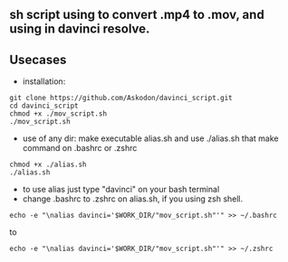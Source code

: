 ## sh script using to convert .mp4 to .mov, and using in davinci resolve.

## Usecases



*   installation:
```
git clone https://github.com/Askodon/davinci_script.git
cd davinci_script
chmod +x ./mov_script.sh
./mov_script.sh
```
*   use of any dir: make executable alias.sh and use ./alias.sh that make command on .bashrc or .zshrc
```
chmod +x ./alias.sh
./alias.sh
```
*   to use alias just type "davinci" on your bash terminal
*   change .bashrc to .zshrc on alias.sh, if you using zsh shell.
```
echo -e "\nalias davinci='$WORK_DIR/"mov_script.sh"'" >> ~/.bashrc
```
to
```
echo -e "\nalias davinci='$WORK_DIR/"mov_script.sh"'" >> ~/.zshrc
```

